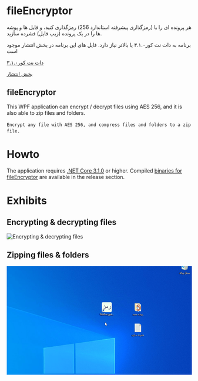 ﻿# fileEncryptor
هر پرونده ای  را با (رمزگذاری پیشرفته استاندارد 256) رمزگذاری کنید، و  فایل ها و پوشه ها را در یک پرونده (زیپ فایل) فشرده سازید.


برنامه به دات نت کور۳.۱.۰ یا بالاتر نیاز دارد. فایل های این برنامه در بخش انتشار موجود است


[دات نت کور۳.۱.۰](https://dotnet.microsoft.com/download)


[بخش انتشار](https://github.com/RahmatSaeedi/FileEncryptor/releases/)

## fileEncryptor
This WPF application can encrypt / decrypt files using AES 256, and it is also able to zip files and folders.

``
Encrypt any file with AES 256, and compress files and folders to a zip file.
``
# Howto
The application requires [.NET Core 3.1.0](https://dotnet.microsoft.com/download) or higher. Compiled [binaries for fileEncryptor](https://github.com/RahmatSaeedi/FileEncryptor/releases/) are available in the release section.

# Exhibits
## Encrypting & decrypting files
![Encrypting & decrypting files](Docs/Exhibit1.gif)



## Zipping files & folders
![Zipping files & folders](Docs/Exhibit2.gif)

